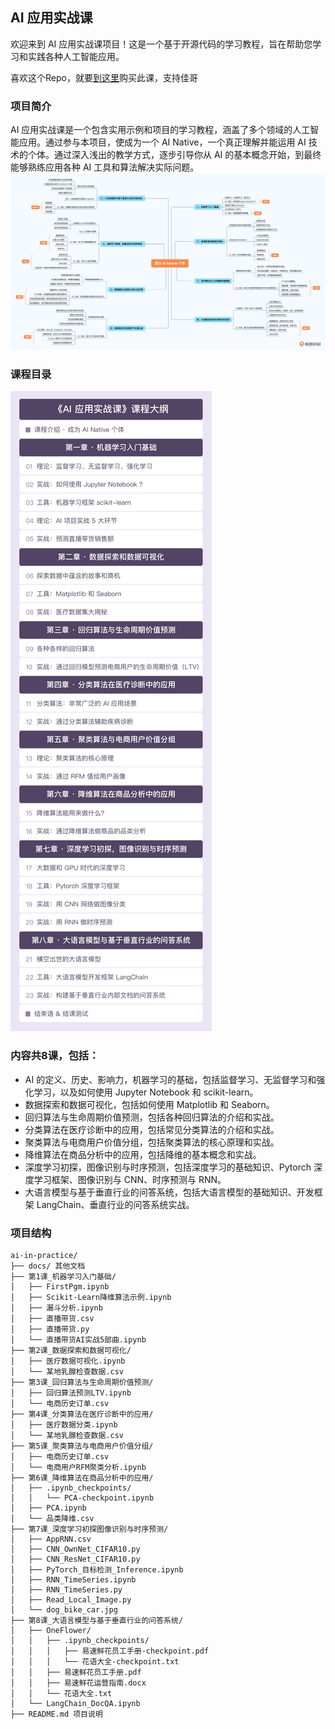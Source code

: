 ## AI 应用实战课

欢迎来到 AI 应用实战课项目！这是一个基于开源代码的学习教程，旨在帮助您学习和实践各种人工智能应用。

喜欢这个Repo，就要[到这里](http://gk.link/a/12oxx)购买此课，支持佳哥

### 项目简介

AI 应用实战课是一个包含实用示例和项目的学习教程，涵盖了多个领域的人工智能应用。通过参与本项目，使成为一个 AI Native，一个真正理解并能运用 AI 技术的个体。通过深入浅出的教学方式，逐步引导你从 AI 的基本概念开始，到最终能够熟练应用各种 AI 工具和算法解决实际问题。
![mind](./docs/image/mind.jpg)

### 课程目录
![课程目录](./docs/image/catalogue.jpg)

### 内容共8课，包括：
 - AI 的定义、历史、影响力，机器学习的基础，包括监督学习、无监督学习和强化学习，以及如何使用 Jupyter Notebook 和 scikit-learn。
 - 数据探索和数据可视化，包括如何使用 Matplotlib 和 Seaborn。
 - 回归算法与生命周期价值预测，包括各种回归算法的介绍和实战。
 - 分类算法在医疗诊断中的应用，包括常见分类算法的介绍和实战。
 - 聚类算法与电商用户价值分组，包括聚类算法的核心原理和实战。
 - 降维算法在商品分析中的应用，包括降维的基本概念和实战。
 - 深度学习初探，图像识别与时序预测，包括深度学习的基础知识、Pytorch 深度学习框架、图像识别与 CNN、时序预测与 RNN。
 - 大语言模型与基于垂直行业的问答系统，包括大语言模型的基础知识、开发框架 LangChain、垂直行业的问答系统实战。


### 项目结构 
```
ai-in-practice/
├── docs/ 其他文档
├── 第1课_机器学习入门基础/
│   ├── FirstPgm.ipynb
│   ├── Scikit-Learn降维算法示例.ipynb
│   ├── 漏斗分析.ipynb
│   ├── 直播带货.csv
│   ├── 直播带货.py
│   └── 直播带货AI实战5部曲.ipynb
├── 第2课_数据探索和数据可视化/
│   ├── 医疗数据可视化.ipynb
│   └── 某地乳腺检查数据.csv
├── 第3课_回归算法与生命周期价值预测/
│   ├── 回归算法预测LTV.ipynb
│   └── 电商历史订单.csv
├── 第4课_分类算法在医疗诊断中的应用/
│   ├── 医疗数据分类.ipynb
│   └── 某地乳腺检查数据.csv
├── 第5课_聚类算法与电商用户价值分组/
│   ├── 电商历史订单.csv
│   └── 电商用户RFM聚类分析.ipynb
├── 第6课_降维算法在商品分析中的应用/
│   ├── .ipynb_checkpoints/
│   │   └── PCA-checkpoint.ipynb
│   ├── PCA.ipynb
│   └── 品类降维.csv
├── 第7课_深度学习初探图像识别与时序预测/
│   ├── AppRNN.csv
│   ├── CNN_OwnNet_CIFAR10.py
│   ├── CNN_ResNet_CIFAR10.py
│   ├── PyTorch_目标检测_Inference.ipynb
│   ├── RNN_TimeSeries.ipynb
│   ├── RNN_TimeSeries.py
│   ├── Read_Local_Image.py
│   └── dog_bike_car.jpg
├── 第8课_大语言模型与基于垂直行业的问答系统/
│   ├── OneFlower/
│   │   ├── .ipynb_checkpoints/
│   │   │   ├── 易速鲜花员工手册-checkpoint.pdf
│   │   │   └── 花语大全-checkpoint.txt
│   │   ├── 易速鲜花员工手册.pdf
│   │   ├── 易速鲜花运营指南.docx
│   │   └── 花语大全.txt
│   └── LangChain_DocQA.ipynb
├── README.md 项目说明
```

